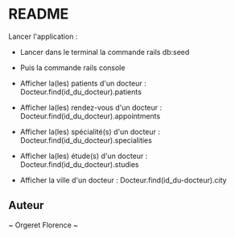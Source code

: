 # README

Lancer l'application :

- Lancer dans le terminal la commande rails db:seed

- Puis la commande rails console

- Afficher la(les) patients d'un docteur : Docteur.find(id_du_docteur).patients

- Afficher la(les) rendez-vous d'un docteur : Docteur.find(id_du_docteur).appointments

- Afficher la(les) spécialité(s) d'un docteur : Docteur.find(id_du_docteur).specialities

- Afficher la(les) étude(s) d'un docteur : Docteur.find(id_du_docteur).studies

- Afficher la ville d'un docteur : Docteur.find(id_du-docteur).city

## Auteur

 ~ Orgeret Florence ~
 
